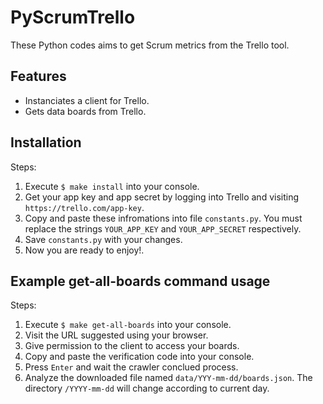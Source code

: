 # PyScrumTrello

These Python codes aims to get Scrum metrics from the Trello tool.

## Features

* Instanciates a client for Trello.
* Gets data boards from Trello.

## Installation

Steps:

1. Execute `$ make install` into your console.
2. Get your app key and app secret by logging into Trello and visiting `https://trello.com/app-key`.
3. Copy and paste these infromations into file `constants.py`. You must replace the strings `YOUR_APP_KEY` and `YOUR_APP_SECRET` respectively.
4. Save `constants.py` with your changes.
5. Now you are ready to enjoy!.

## Example get-all-boards command usage

Steps:

1. Execute `$ make get-all-boards` into your console.
2. Visit the URL suggested using your browser.
3. Give permission to the client to access your boards.
4. Copy and paste the verification code into your console.
5. Press `Enter` and wait the crawler conclued process.
6. Analyze the downloaded file named `data/YYY-mm-dd/boards.json`. The directory `/YYYY-mm-dd` will change according to current day.
